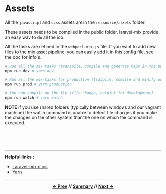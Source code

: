 # Assets

All the `javascript` and `scss` assets are in the `ressource/assets` folder.

These assets needs to be compiled in the public folder, laravel-mix provide an easy way to do all the job.

All the tasks are defined in the `webpack.mix.js` file.
If you want to add new files to the mix asset pipeline, you can easily add it in this config file, see the doc for info's.

```sh
# Run all the mix tasks (transpile, compile and generate maps in the public folder)
npm run dev # yarn dev

# Run all the mix tasks for production (traspile, compile and minify output)
npm run prod # yarn production

# You can compile on the fly (file change, helpful for development)
npm run watch # yarn watch
```

**NOTE** if you use shared folders (typically between windows and our vagrant machine)
the watch command is unable to detect file changes if you make the changes on the other system than the one on which the command is executed.

<br>
<br>
<br>
<hr>

**Helpful links :**

* [Laravel-mix docs](https://laravel.com/docs/5.5/mix)
* [Yarn](https://yarnpkg.com/en/)

<hr>
<div align="center">

**[<- Prev](./1_migrationAndSeeding.md) // [Summary](../README.md) // [Next ->](./3_architecture.md)**

</div>